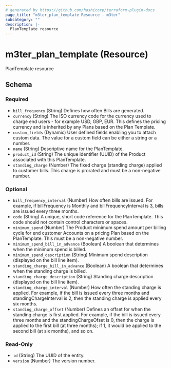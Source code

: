 ```yaml
---
# generated by https://github.com/hashicorp/terraform-plugin-docs
page_title: "m3ter_plan_template Resource - m3ter"
subcategory: ""
description: |-
  PlanTemplate resource
---
```


# m3ter_plan_template (Resource)

PlanTemplate resource



<!-- schema generated by tfplugindocs -->
## Schema

### Required

- `bill_frequency` (String) Defines how often Bills are generated.
- `currency` (String) The ISO currency code for the currency used to charge end users - for example USD, GBP, EUR. This defines the pricing currency and is inherited by any Plans based on the Plan Template.
- `custom_fields` (Dynamic) User defined fields enabling you to attach custom data. The value for a custom field can be either a string or a number.
- `name` (String) Descriptive name for the PlanTemplate.
- `product_id` (String) The unique identifier (UUID) of the Product associated with this PlanTemplate.
- `standing_charge` (Number) The fixed charge (standing charge) applied to customer bills. This charge is prorated and must be a non-negative number.

### Optional

- `bill_frequency_interval` (Number) How often bills are issued. For example, if billFrequency is Monthly and billFrequencyInterval is 3, bills are issued every three months.
- `code` (String) A unique, short code reference for the PlanTemplate. This code should not contain control characters or spaces.
- `minimum_spend` (Number) The Product minimum spend amount per billing cycle for end customer Accounts on a pricing Plan based on the PlanTemplate. This must be a non-negative number.
- `minimum_spend_bill_in_advance` (Boolean) A boolean that determines when the minimum spend is billed.
- `minimum_spend_description` (String) Minimum spend description (displayed on the bill line item).
- `standing_charge_bill_in_advance` (Boolean) A boolean that determines when the standing charge is billed.
- `standing_charge_description` (String) Standing charge description (displayed on the bill line item).
- `standing_charge_interval` (Number) How often the standing charge is applied. For example, if the bill is issued every three months and standingChargeInterval is 2, then the standing charge is applied every six months.
- `standing_charge_offset` (Number) Defines an offset for when the standing charge is first applied. For example, if the bill is issued every three months and the standingChargeOfset is 0, then the charge is applied to the first bill (at three months); if 1, it would be applied to the second bill (at six months), and so on.

### Read-Only

- `id` (String) The UUID of the entity.
- `version` (Number) The version number.
